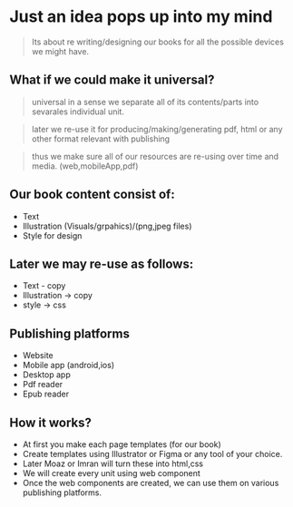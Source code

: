 
# Just an idea pops up into my mind
> Its about re writing/designing our books for all the possible devices we might have.

## What if we could make it universal?
> universal in a sense we separate all of its contents/parts into sevarales individual unit.

> later we re-use it for producing/making/generating pdf, html or any other format relevant with publishing

> thus we make sure all of our resources are re-using over time and media. (web,mobileApp,pdf)

## Our book content consist of:
* Text
* Illustration (Visuals/grpahics)/(png,jpeg files)
* Style for design

## Later we may re-use as follows:

* Text - copy
* Illustration -> copy
* style -> css

## Publishing platforms
* Website
* Mobile app (android,ios)
* Desktop app
* Pdf reader
* Epub reader

## How it works?
* At first you make each page templates (for our book)
* Create templates using Illustrator or Figma or any tool of your choice.
* Later Moaz or Imran will turn these into html,css
* We will create every unit using web component
* Once the web components are created, we can use them on various publishing platforms.
